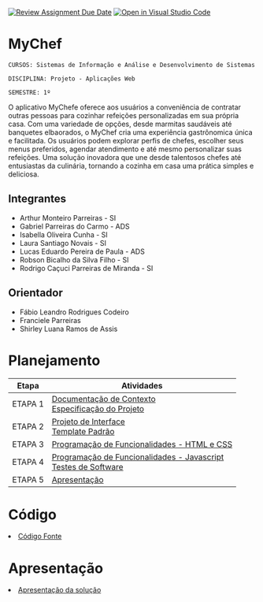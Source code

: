 [![Review Assignment Due Date](https://classroom.github.com/assets/deadline-readme-button-24ddc0f5d75046c5622901739e7c5dd533143b0c8e959d652212380cedb1ea36.svg)](https://classroom.github.com/a/c1_paze5)
[![Open in Visual Studio Code](https://classroom.github.com/assets/open-in-vscode-718a45dd9cf7e7f842a935f5ebbe5719a5e09af4491e668f4dbf3b35d5cca122.svg)](https://classroom.github.com/online_ide?assignment_repo_id=11591953&assignment_repo_type=AssignmentRepo)
# MyChef

`CURSOS: Sistemas de Informação e Análise e Desenvolvimento de Sistemas`

`DISCIPLINA: Projeto - Aplicações Web`

`SEMESTRE: 1º`

O aplicativo MyChefe oferece aos usuários a conveniência de contratar outras pessoas para cozinhar refeições personalizadas em sua própria casa. Com uma variedade de opções, desde marmitas saudáveis até banquetes elbaorados, o MyChef cria uma experiência gastrônomica única e facilitada. Os usuários podem explorar perfis de chefes, escolher seus menus preferidos, agendar atendimento e até mesmo personalizar suas refeições. Uma solução inovadora que une desde talentosos chefes até entusiastas da culinária, tornando a cozinha em casa uma prática simples e deliciosa.

## Integrantes

* Arthur Monteiro Parreiras - SI
* Gabriel Parreiras do Carmo - ADS
* Isabella Oliveira Cunha - SI
* Laura Santiago Novais - SI
* Lucas Eduardo Pereira de Paula - ADS
* Robson Bicalho da Silva Filho - SI
* Rodrigo Caçuci Parreiras de Miranda - SI

## Orientador

* Fábio Leandro Rodrigues Codeiro
* Franciele Parreiras
* Shirley Luana Ramos de Assis

# Planejamento

| Etapa         | Atividades |
|  :----:   | ----------- |
| ETAPA 1         |[Documentação de Contexto](docs/context.md) <br> [Especificação do Projeto](docs/especification.md) |
| ETAPA 2         |[Projeto de Interface](docs/interface.md) <br> [Template Padrão](docs/template.md) |
| ETAPA 3         |[Programação de Funcionalidades - HTML e CSS](docs/development.md) |
| ETAPA 4        |[Programação de Funcionalidades - Javascript](docs/development.md) <br> [Testes de Software ](docs/tests.md) |
| ETAPA 5         | [Apresentação](presentation/README.md) |

# Código

<li><a href="src/README.md"> Código Fonte</a></li>

# Apresentação

<li><a href="presentation/README.md"> Apresentação da solução</a></li>
